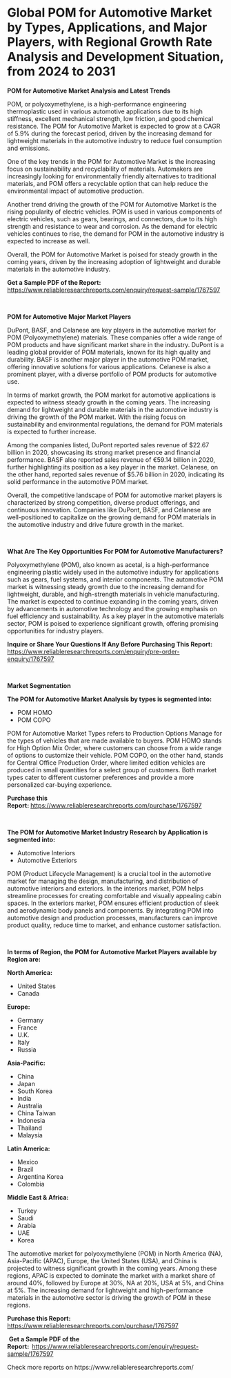 <p><h1>Global POM for Automotive Market by Types, Applications, and Major Players, with Regional Growth Rate Analysis and Development Situation, from 2024 to 2031</h1></p><p><strong>POM for Automotive Market Analysis and Latest Trends</strong></p>
<p><p>POM, or polyoxymethylene, is a high-performance engineering thermoplastic used in various automotive applications due to its high stiffness, excellent mechanical strength, low friction, and good chemical resistance. The POM for Automotive Market is expected to grow at a CAGR of 5.9% during the forecast period, driven by the increasing demand for lightweight materials in the automotive industry to reduce fuel consumption and emissions.</p><p>One of the key trends in the POM for Automotive Market is the increasing focus on sustainability and recyclability of materials. Automakers are increasingly looking for environmentally friendly alternatives to traditional materials, and POM offers a recyclable option that can help reduce the environmental impact of automotive production.</p><p>Another trend driving the growth of the POM for Automotive Market is the rising popularity of electric vehicles. POM is used in various components of electric vehicles, such as gears, bearings, and connectors, due to its high strength and resistance to wear and corrosion. As the demand for electric vehicles continues to rise, the demand for POM in the automotive industry is expected to increase as well.</p><p>Overall, the POM for Automotive Market is poised for steady growth in the coming years, driven by the increasing adoption of lightweight and durable materials in the automotive industry.</p></p>
<p><strong>Get a Sample PDF of the Report:&nbsp;</strong> <a href="https://www.reliableresearchreports.com/enquiry/request-sample/1767597">https://www.reliableresearchreports.com/enquiry/request-sample/1767597</a></p>
<p>&nbsp;</p>
<p><strong>POM for Automotive Major Market Players</strong></p>
<p><p>DuPont, BASF, and Celanese are key players in the automotive market for POM (Polyoxymethylene) materials. These companies offer a wide range of POM products and have significant market share in the industry. DuPont is a leading global provider of POM materials, known for its high quality and durability. BASF is another major player in the automotive POM market, offering innovative solutions for various applications. Celanese is also a prominent player, with a diverse portfolio of POM products for automotive use.</p><p>In terms of market growth, the POM market for automotive applications is expected to witness steady growth in the coming years. The increasing demand for lightweight and durable materials in the automotive industry is driving the growth of the POM market. With the rising focus on sustainability and environmental regulations, the demand for POM materials is expected to further increase.</p><p>Among the companies listed, DuPont reported sales revenue of $22.67 billion in 2020, showcasing its strong market presence and financial performance. BASF also reported sales revenue of €59.14 billion in 2020, further highlighting its position as a key player in the market. Celanese, on the other hand, reported sales revenue of $5.76 billion in 2020, indicating its solid performance in the automotive POM market.</p><p>Overall, the competitive landscape of POM for automotive market players is characterized by strong competition, diverse product offerings, and continuous innovation. Companies like DuPont, BASF, and Celanese are well-positioned to capitalize on the growing demand for POM materials in the automotive industry and drive future growth in the market.</p></p>
<p>&nbsp;</p>
<p><strong>What Are The Key Opportunities For POM for Automotive Manufacturers?</strong></p>
<p><p>Polyoxymethylene (POM), also known as acetal, is a high-performance engineering plastic widely used in the automotive industry for applications such as gears, fuel systems, and interior components. The automotive POM market is witnessing steady growth due to the increasing demand for lightweight, durable, and high-strength materials in vehicle manufacturing. The market is expected to continue expanding in the coming years, driven by advancements in automotive technology and the growing emphasis on fuel efficiency and sustainability. As a key player in the automotive materials sector, POM is poised to experience significant growth, offering promising opportunities for industry players.</p></p>
<p><strong>Inquire or Share Your Questions If Any Before Purchasing This Report:</strong> <a href="https://www.reliableresearchreports.com/enquiry/pre-order-enquiry/1767597">https://www.reliableresearchreports.com/enquiry/pre-order-enquiry/1767597</a></p>
<p>&nbsp;</p>
<p><strong>Market Segmentation</strong></p>
<p><strong>The POM for Automotive Market Analysis by types is segmented into:</strong></p>
<p><ul><li>POM HOMO</li><li>POM COPO</li></ul></p>
<p><p>POM for Automotive Market Types refers to Production Options Manage for the types of vehicles that are made available to buyers. POM HOMO stands for High Option Mix Order, where customers can choose from a wide range of options to customize their vehicle. POM COPO, on the other hand, stands for Central Office Production Order, where limited edition vehicles are produced in small quantities for a select group of customers. Both market types cater to different customer preferences and provide a more personalized car-buying experience.</p></p>
<p><strong>Purchase this Report:&nbsp;</strong><a href="https://www.reliableresearchreports.com/purchase/1767597">https://www.reliableresearchreports.com/purchase/1767597</a></p>
<p>&nbsp;</p>
<p><strong>The POM for Automotive Market Industry Research by Application is segmented into:</strong></p>
<p><ul><li>Automotive Interiors</li><li>Automotive Exteriors</li></ul></p>
<p><p>POM (Product Lifecycle Management) is a crucial tool in the automotive market for managing the design, manufacturing, and distribution of automotive interiors and exteriors. In the interiors market, POM helps streamline processes for creating comfortable and visually appealing cabin spaces. In the exteriors market, POM ensures efficient production of sleek and aerodynamic body panels and components. By integrating POM into automotive design and production processes, manufacturers can improve product quality, reduce time to market, and enhance customer satisfaction.</p></p>
<p>&nbsp;</p>
<p><strong>In terms of Region, the POM for Automotive Market Players available by Region are:</strong></p>
<p>
    <p> <strong> North America: </strong>
        <ul>
            <li>United States</li>
            <li>Canada</li>
        </ul>
        </p> 
    <p> <strong> Europe: </strong>
        <ul>
            <li>Germany</li>
            <li>France</li>
            <li>U.K.</li>
            <li>Italy</li>
            <li>Russia</li>
        </ul>
        </p> 
    <p> <strong> Asia-Pacific: </strong>
        <ul>
            <li>China</li>
            <li>Japan</li>
            <li>South Korea</li>
            <li>India</li>
            <li>Australia</li>
            <li>China Taiwan</li>
            <li>Indonesia</li>
            <li>Thailand</li>
            <li>Malaysia</li>
        </ul>
        </p> 
    <p> <strong> Latin America: </strong>
        <ul>
            <li>Mexico</li>
            <li>Brazil</li>
            <li>Argentina Korea</li>
            <li>Colombia</li>
        </ul>
        </p> 
    <p> <strong> Middle East & Africa: </strong>
        <ul>
            <li>Turkey</li>
            <li>Saudi</li>
            <li>Arabia</li>
            <li>UAE</li>
            <li>Korea</li>
        </ul>
    </p>
    </p>
<p><p>The automotive market for polyoxymethylene (POM) in North America (NA), Asia-Pacific (APAC), Europe, the United States (USA), and China is projected to witness significant growth in the coming years. Among these regions, APAC is expected to dominate the market with a market share of around 40%, followed by Europe at 30%, NA at 20%, USA at 5%, and China at 5%. The increasing demand for lightweight and high-performance materials in the automotive sector is driving the growth of POM in these regions.</p></p>
<p><strong>Purchase this Report: </strong><a href="https://www.reliableresearchreports.com/purchase/1767597">https://www.reliableresearchreports.com/purchase/1767597</a></p>
<p>&nbsp;<strong>Get a Sample PDF of the Report:&nbsp;&nbsp;</strong><a href="https://www.reliableresearchreports.com/enquiry/request-sample/1767597">https://www.reliableresearchreports.com/enquiry/request-sample/1767597</a></p>
<p><strong></strong></p>
<p>Check more reports on https://www.reliableresearchreports.com/</p>